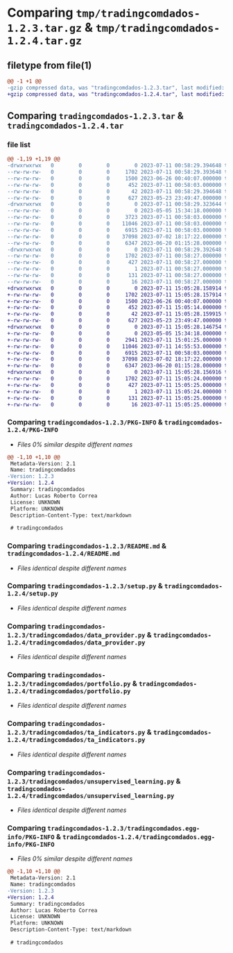 # Comparing `tmp/tradingcomdados-1.2.3.tar.gz` & `tmp/tradingcomdados-1.2.4.tar.gz`

## filetype from file(1)

```diff
@@ -1 +1 @@
-gzip compressed data, was "tradingcomdados-1.2.3.tar", last modified: Tue Jul 11 00:58:29 2023, max compression
+gzip compressed data, was "tradingcomdados-1.2.4.tar", last modified: Tue Jul 11 15:05:28 2023, max compression
```

## Comparing `tradingcomdados-1.2.3.tar` & `tradingcomdados-1.2.4.tar`

### file list

```diff
@@ -1,19 +1,19 @@
-drwxrwxrwx   0        0        0        0 2023-07-11 00:58:29.394648 tradingcomdados-1.2.3/
--rw-rw-rw-   0        0        0     1702 2023-07-11 00:58:29.393648 tradingcomdados-1.2.3/PKG-INFO
--rw-rw-rw-   0        0        0     1500 2023-06-26 00:40:07.000000 tradingcomdados-1.2.3/README.md
--rw-rw-rw-   0        0        0      452 2023-07-11 00:58:03.000000 tradingcomdados-1.2.3/pyproject.toml
--rw-rw-rw-   0        0        0       42 2023-07-11 00:58:29.394648 tradingcomdados-1.2.3/setup.cfg
--rw-rw-rw-   0        0        0      627 2023-05-23 23:49:47.000000 tradingcomdados-1.2.3/setup.py
-drwxrwxrwx   0        0        0        0 2023-07-11 00:58:29.323644 tradingcomdados-1.2.3/tradingcomdados/
--rw-rw-rw-   0        0        0        0 2023-05-05 15:34:18.000000 tradingcomdados-1.2.3/tradingcomdados/__init__.py
--rw-rw-rw-   0        0        0     3723 2023-07-11 00:58:03.000000 tradingcomdados-1.2.3/tradingcomdados/alternative_data.py
--rw-rw-rw-   0        0        0    11046 2023-07-11 00:58:03.000000 tradingcomdados-1.2.3/tradingcomdados/data_provider.py
--rw-rw-rw-   0        0        0     6915 2023-07-11 00:58:03.000000 tradingcomdados-1.2.3/tradingcomdados/portfolio.py
--rw-rw-rw-   0        0        0    37098 2023-07-02 18:17:22.000000 tradingcomdados-1.2.3/tradingcomdados/ta_indicators.py
--rw-rw-rw-   0        0        0     6347 2023-06-20 01:15:28.000000 tradingcomdados-1.2.3/tradingcomdados/unsupervised_learning.py
-drwxrwxrwx   0        0        0        0 2023-07-11 00:58:29.392648 tradingcomdados-1.2.3/tradingcomdados.egg-info/
--rw-rw-rw-   0        0        0     1702 2023-07-11 00:58:27.000000 tradingcomdados-1.2.3/tradingcomdados.egg-info/PKG-INFO
--rw-rw-rw-   0        0        0      427 2023-07-11 00:58:27.000000 tradingcomdados-1.2.3/tradingcomdados.egg-info/SOURCES.txt
--rw-rw-rw-   0        0        0        1 2023-07-11 00:58:27.000000 tradingcomdados-1.2.3/tradingcomdados.egg-info/dependency_links.txt
--rw-rw-rw-   0        0        0      131 2023-07-11 00:58:27.000000 tradingcomdados-1.2.3/tradingcomdados.egg-info/requires.txt
--rw-rw-rw-   0        0        0       16 2023-07-11 00:58:27.000000 tradingcomdados-1.2.3/tradingcomdados.egg-info/top_level.txt
+drwxrwxrwx   0        0        0        0 2023-07-11 15:05:28.158914 tradingcomdados-1.2.4/
+-rw-rw-rw-   0        0        0     1702 2023-07-11 15:05:28.157914 tradingcomdados-1.2.4/PKG-INFO
+-rw-rw-rw-   0        0        0     1500 2023-06-26 00:40:07.000000 tradingcomdados-1.2.4/README.md
+-rw-rw-rw-   0        0        0      452 2023-07-11 15:05:14.000000 tradingcomdados-1.2.4/pyproject.toml
+-rw-rw-rw-   0        0        0       42 2023-07-11 15:05:28.159915 tradingcomdados-1.2.4/setup.cfg
+-rw-rw-rw-   0        0        0      627 2023-05-23 23:49:47.000000 tradingcomdados-1.2.4/setup.py
+drwxrwxrwx   0        0        0        0 2023-07-11 15:05:28.146754 tradingcomdados-1.2.4/tradingcomdados/
+-rw-rw-rw-   0        0        0        0 2023-05-05 15:34:18.000000 tradingcomdados-1.2.4/tradingcomdados/__init__.py
+-rw-rw-rw-   0        0        0     2941 2023-07-11 15:01:25.000000 tradingcomdados-1.2.4/tradingcomdados/alternative_data.py
+-rw-rw-rw-   0        0        0    11046 2023-07-11 14:55:53.000000 tradingcomdados-1.2.4/tradingcomdados/data_provider.py
+-rw-rw-rw-   0        0        0     6915 2023-07-11 00:58:03.000000 tradingcomdados-1.2.4/tradingcomdados/portfolio.py
+-rw-rw-rw-   0        0        0    37098 2023-07-02 18:17:22.000000 tradingcomdados-1.2.4/tradingcomdados/ta_indicators.py
+-rw-rw-rw-   0        0        0     6347 2023-06-20 01:15:28.000000 tradingcomdados-1.2.4/tradingcomdados/unsupervised_learning.py
+drwxrwxrwx   0        0        0        0 2023-07-11 15:05:28.156916 tradingcomdados-1.2.4/tradingcomdados.egg-info/
+-rw-rw-rw-   0        0        0     1702 2023-07-11 15:05:24.000000 tradingcomdados-1.2.4/tradingcomdados.egg-info/PKG-INFO
+-rw-rw-rw-   0        0        0      427 2023-07-11 15:05:25.000000 tradingcomdados-1.2.4/tradingcomdados.egg-info/SOURCES.txt
+-rw-rw-rw-   0        0        0        1 2023-07-11 15:05:24.000000 tradingcomdados-1.2.4/tradingcomdados.egg-info/dependency_links.txt
+-rw-rw-rw-   0        0        0      131 2023-07-11 15:05:25.000000 tradingcomdados-1.2.4/tradingcomdados.egg-info/requires.txt
+-rw-rw-rw-   0        0        0       16 2023-07-11 15:05:25.000000 tradingcomdados-1.2.4/tradingcomdados.egg-info/top_level.txt
```

### Comparing `tradingcomdados-1.2.3/PKG-INFO` & `tradingcomdados-1.2.4/PKG-INFO`

 * *Files 0% similar despite different names*

```diff
@@ -1,10 +1,10 @@
 Metadata-Version: 2.1
 Name: tradingcomdados
-Version: 1.2.3
+Version: 1.2.4
 Summary: tradingcomdados
 Author: Lucas Roberto Correa
 License: UNKNOWN
 Platform: UNKNOWN
 Description-Content-Type: text/markdown
 
 # tradingcomdados
```

### Comparing `tradingcomdados-1.2.3/README.md` & `tradingcomdados-1.2.4/README.md`

 * *Files identical despite different names*

### Comparing `tradingcomdados-1.2.3/setup.py` & `tradingcomdados-1.2.4/setup.py`

 * *Files identical despite different names*

### Comparing `tradingcomdados-1.2.3/tradingcomdados/data_provider.py` & `tradingcomdados-1.2.4/tradingcomdados/data_provider.py`

 * *Files identical despite different names*

### Comparing `tradingcomdados-1.2.3/tradingcomdados/portfolio.py` & `tradingcomdados-1.2.4/tradingcomdados/portfolio.py`

 * *Files identical despite different names*

### Comparing `tradingcomdados-1.2.3/tradingcomdados/ta_indicators.py` & `tradingcomdados-1.2.4/tradingcomdados/ta_indicators.py`

 * *Files identical despite different names*

### Comparing `tradingcomdados-1.2.3/tradingcomdados/unsupervised_learning.py` & `tradingcomdados-1.2.4/tradingcomdados/unsupervised_learning.py`

 * *Files identical despite different names*

### Comparing `tradingcomdados-1.2.3/tradingcomdados.egg-info/PKG-INFO` & `tradingcomdados-1.2.4/tradingcomdados.egg-info/PKG-INFO`

 * *Files 0% similar despite different names*

```diff
@@ -1,10 +1,10 @@
 Metadata-Version: 2.1
 Name: tradingcomdados
-Version: 1.2.3
+Version: 1.2.4
 Summary: tradingcomdados
 Author: Lucas Roberto Correa
 License: UNKNOWN
 Platform: UNKNOWN
 Description-Content-Type: text/markdown
 
 # tradingcomdados
```

